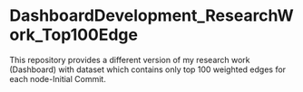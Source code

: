 # DashboardDevelopment_ResearchWork_Top100Edge
This repository provides a different version of my research work (Dashboard) with dataset which contains only top 100 weighted edges for each node-Initial Commit.

